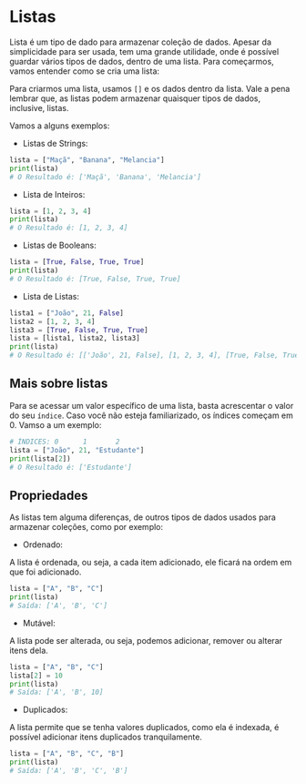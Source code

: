 # Listas

Lista é um tipo de dado para armazenar coleção de dados. Apesar da simplicidade para ser usada, tem uma grande utilidade, onde é possível guardar vários tipos de dados, dentro de uma lista. Para começarmos, vamos entender como se cria uma lista:

Para criarmos uma lista, usamos `[]` e os dados dentro da lista. Vale a pena lembrar que, as listas podem armazenar quaisquer tipos de dados, inclusive, listas.

Vamos a alguns exemplos:

- Listas de Strings:

```python
lista = ["Maçã", "Banana", "Melancia"]
print(lista)
# O Resultado é: ['Maçã', 'Banana', 'Melancia']
```

- Lista de Inteiros:

```python
lista = [1, 2, 3, 4]
print(lista)
# O Resultado é: [1, 2, 3, 4]
```

- Listas de Booleans:

```python
lista = [True, False, True, True]
print(lista)
# O Resultado é: [True, False, True, True]
```

- Lista de Listas:

```python
lista1 = ["João", 21, False]
lista2 = [1, 2, 3, 4]
lista3 = [True, False, True, True]
lista = [lista1, lista2, lista3]
print(lista)
# O Resultado é: [['João', 21, False], [1, 2, 3, 4], [True, False, True, True]]
```

## Mais sobre listas

Para se acessar um valor específico de uma lista, basta acrescentar o valor do seu `índice`. Caso você não esteja familiarizado, os índices começam em 0. Vamso a um exemplo:

```python
# ÍNDICES: 0      1       2
lista = ["João", 21, "Estudante"]
print(lista[2])
# O Resultado é: ['Estudante']
```

## Propriedades

As listas tem alguma diferenças, de outros tipos de dados usados para armazenar coleções, como por exemplo:

- Ordenado:

A lista é ordenada, ou seja, a cada item adicionado, ele ficará na ordem em que foi adicionado.

```python
lista = ["A", "B", "C"]
print(lista)
# Saída: ['A', 'B', 'C']
```

- Mutável:

A lista pode ser alterada, ou seja, podemos adicionar, remover ou alterar itens dela.

```python
lista = ["A", "B", "C"]
lista[2] = 10
print(lista)
# Saída: ['A', 'B', 10]
```

- Duplicados:

A lista permite que se tenha valores duplicados, como ela é indexada, é possível adicionar itens duplicados tranquilamente.

```python
lista = ["A", "B", "C", "B"]
print(lista)
# Saída: ['A', 'B', 'C', 'B']
```
